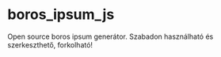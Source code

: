 # boros_ipsum_js

Open source boros ipsum generátor. Szabadon használható és szerkeszthető, forkolható!
